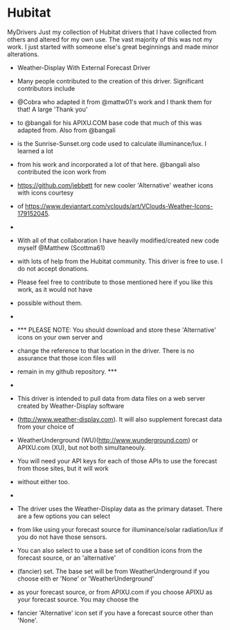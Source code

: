 # Hubitat
MyDrivers
Just my collection of Hubitat drivers that I have collected from others and altered for my own use.
The vast majority of this was not my work.  I just started with someone else's great beginnings and made minor alterations.


 *  Weather-Display With External Forecast Driver
 
 *  Many people contributed to the creation of this driver.  Significant contributors include
 *  @Cobra who adapted it from @mattw01's work and I thank them for that!  A large 'Thank you' 
 *  to @bangali for his APIXU.COM base code that much of this was adapted from. Also from @bangali
 *  is the Sunrise-Sunset.org code used to calculate illuminance/lux.  I learned a lot
 *  from his work and incorporated a lot of that here.  @bangali also contributed the icon work from
 *  https://github.com/jebbett for new cooler 'Alternative' weather icons with icons courtesy
 *  of https://www.deviantart.com/vclouds/art/VClouds-Weather-Icons-179152045.
 *
 *  With all of that collaboration I have heavily modified/created new code myself @Matthew (Scottma61)
 *  with lots of help from the Hubitat community.  This driver is free to use.  I do not accept donations.
 *  Please feel free to contribute to those mentioned here if you like this work, as it would not have
 *  possible without them.
 *
 *  *** PLEASE NOTE: You should download and store these 'Alternative' icons on your own server and
 *  change the reference to that location in the driver. There is no assurance that those icon files will
 *  remain in my github repository.    ***
 *
 *  This driver is intended to pull data from data files on a web server created by Weather-Display software
 *  (http://www.weather-display.com).  It will also supplement forecast data from  your choice of
 *  WeatherUnderground (WU)(http://www.wunderground.com) or APIXU.com (XU), but not both simultaneouly. 
 *  You will need your API keys for each of those APIs to use the forecast from those sites, but it will work
 *  without either too.
 *
 *  The driver uses the Weather-Display data as the primary dataset.  There are a few options you can select
 *  from like using your forecast source for illuminance/solar radiation/lux if you do not have those sensors.
 *  You can also select to use a base set of condition icons from the forecast source, or an 'alternative'
 *  (fancier) set.  The base set will be from WeatherUnderground if you choose eith er 'None' or 'WeatherUnderground'
 *  as your forecast source, or from APIXU.com if you choose APIXU as your forecast source.  You may choose the
 *  fancier 'Alternative' icon set if you have a forecast source other than 'None'.
